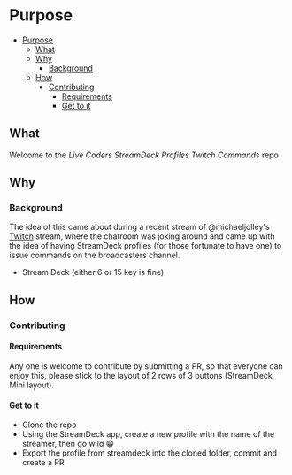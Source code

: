 # Purpose

- [Purpose](#purpose)
  - [What](#what)
  - [Why](#why)
    - [Background](#background)
  - [How](#how)
    - [Contributing](#contributing)
      - [Requirements](#requirements)
      - [Get to it](#get-to-it)

## What

Welcome to the *Live Coders StreamDeck Profiles Twitch Commands* repo

## Why

### Background

The idea of this came about during a recent stream of @michaeljolley's [Twitch](https://www.twitch.tv/themichaeljolley) stream, where the chatroom was joking around and came up with the idea of having StreamDeck profiles (for those fortunate to have one) to issue commands on the broadcasters channel.

- Stream Deck (either 6 or 15 key is fine)

## How

### Contributing

#### Requirements

Any one is welcome to contribute by submitting a PR, so that everyone can enjoy this, please stick to the layout of 2 rows of 3 buttons (StreamDeck Mini layout).

#### Get to it

- Clone the repo
- Using the StreamDeck app, create a new profile with the name of the streamer, then go wild 😁
- Export the profile from streamdeck into the cloned folder, commit and create a PR